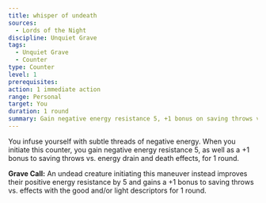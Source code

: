 ```yaml
---
title: whisper of undeath
sources:
  - Lords of the Night
discipline: Unquiet Grave
tags:
  - Unquiet Grave
  - Counter
type: Counter
level: 1
prerequisites:
action: 1 immediate action
range: Personal
target: You
duration: 1 round
summary: Gain negative energy resistance 5, +1 bonus on saving throws vs. death effects and energy drain.
---
```


You infuse yourself with subtle threads of negative energy. When you initiate this counter, you gain negative energy resistance 5, as well as a +1 bonus to saving throws vs. energy drain and death effects, for 1 round.

**Grave Call:** An undead creature initiating this maneuver instead improves their positive energy resistance by 5 and gains a +1 bonus to saving throws vs. effects with the good and/or light descriptors for 1 round.
